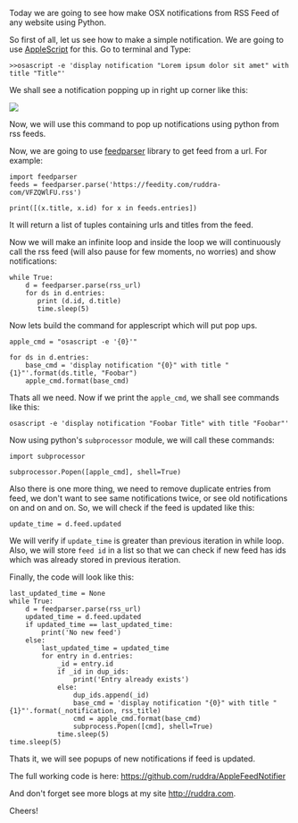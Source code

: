 
Today we are going to see how make OSX notifications from RSS Feed of any website using Python.

So first of all, let us see how to make a simple notification. We are going to use <a href="https://en.wikipedia.org/wiki/AppleScript">AppleScript</a> for this.
Go to terminal and Type:

    >>osascript -e 'display notification "Lorem ipsum dolor sit amet" with title "Title"'

We shall see a notification popping up in right up corner like this: 

<img src="https://dl.dropboxusercontent.com/u/31435562/notification_SS.png">

Now, we will use this command to pop up notifications using python from rss feeds.

Now, we are going to use <a href="https://pypi.python.org/pypi/feedparser">feedparser</a> library to get feed from a url. For example:

    import feedparser 
    feeds = feedparser.parse('https://feedity.com/ruddra-com/VFZQWlFU.rss')  

    print([(x.title, x.id) for x in feeds.entries])


It will return a list of tuples containing urls and titles from the feed.

Now we will make an infinite loop and inside the loop we will continuously call the rss feed (will also pause for few moments, no worries) and show notifications:


    while True:
        d = feedparser.parse(rss_url)
        for ds in d.entries:
           print (d.id, d.title)
           time.sleep(5)

Now lets build the command for applescript which will put pop ups.

    apple_cmd = "osascript -e '{0}'"

    for ds in d.entries:
        base_cmd = 'display notification "{0}" with title "{1}"'.format(ds.title, "Foobar")
        apple_cmd.format(base_cmd)

Thats all we need. Now if we print the `apple_cmd`, we shall see commands like this:

    osascript -e 'display notification "Foobar Title" with title "Foobar"'


Now using python's `subprocessor` module, we will call these commands:

    import subprocessor

    subprocessor.Popen([apple_cmd], shell=True)


Also there is one more thing, we need to remove duplicate entries from feed, we don't want to see same notifications twice, or see old notifications on and on and on. So, we will check if the feed is updated like this:

    update_time = d.feed.updated

We will verify if `update_time` is greater than previous iteration in while loop. Also, we will store `feed id` in a list so that we can check if new feed has ids which was already stored in previous iteration.

Finally, the code will look like this:

    last_updated_time = None
    while True:
        d = feedparser.parse(rss_url)
        updated_time = d.feed.updated
        if updated_time == last_updated_time:
            print('No new feed')
        else:
            last_updated_time = updated_time
            for entry in d.entries:
                _id = entry.id
                if _id in dup_ids:
                    print('Entry already exists')
                else:
                    dup_ids.append(_id)
                    base_cmd = 'display notification "{0}" with title "{1}"'.format(_notification, rss_title)
                    cmd = apple_cmd.format(base_cmd)
                    subprocess.Popen([cmd], shell=True)
                time.sleep(5)
    time.sleep(5)

Thats it, we will see popups of new notifications if feed is updated.

The full working code is here: https://github.com/ruddra/AppleFeedNotifier


And don't forget see more blogs at my site http://ruddra.com.

Cheers!
